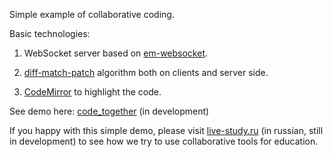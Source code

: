 Simple example of collaborative coding.

Basic technologies:

1. WebSocket server based on [em-websocket](https://github.com/igrigorik/em-websocket/).
 
2. [diff-match-patch](https://code.google.com/p/google-diff-match-patch/) algorithm both on clients and server side.

3. [CodeMirror](http://codemirror.net) to highlight the code.

See demo here: [code_together](http://antonmi.github.io/code_together) (in development)

If you happy with this simple demo, please visit [live-study.ru](http://live-study.ru) (in russian, still in development) to see how we try to use collaborative tools for education.
